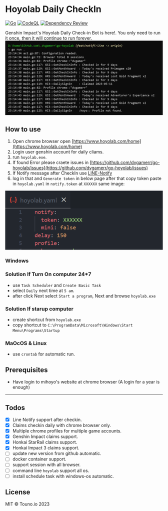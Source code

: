 # Hoyolab Daily CheckIn
[![Go](https://github.com/dvgamerr/go-hoyolab/actions/workflows/build.yml/badge.svg)](https://github.com/dvgamerr/go-hoyolab/actions/workflows/build.yml)
[![CodeQL](https://github.com/dvgamerr/go-hoyolab/actions/workflows/codeql.yml/badge.svg)](https://github.com/dvgamerr/go-hoyolab/actions/workflows/codeql.yml)
[![Dependency Review](https://github.com/dvgamerr/go-hoyolab/actions/workflows/review.yml/badge.svg)](https://github.com/dvgamerr/go-hoyolab/actions/workflows/review.yml)

Genshin Impact's Hoyolab Daily Check-in Bot is here!. You only need to run it once, then it will continue to run forever.
![example.png](./docs/example-logs.jpg)

## How to use
1. Open chrome browser open [https://www.hoyolab.com/home](https://www.hoyolab.com/home)
2. Login user genshin account for daily cliams.
3. run `hoyolab.exe`.
4. If found Error please craete issues in [https://github.com/dvgamerr/go-hoyolab/issues](https://github.com/dvgamerr/go-hoyolab/issues)
5. If Notify message after CheckIn use [LINE-Notify](https://notify-bot.line.me/my/)
6. log in that and `Generate token` in below page after that copy token paste in `hoyolab.yaml` in `notify.token` at `XXXXXX` same image:

![image](./docs/example-token.png)

### Windows
### Solution If Turn On computer 24*7
- use `Task Scheduler` and `Create Basic Task`
- select `Daily` next time at `5 am`.
- after click Next select `Start a program`, Next and browse `hoyolab.exe`

### Solution If starup computer 
- create shortcut from `hoyolab.exe`
- copy shortcut to `C:\ProgramData\Microsoft\Windows\Start Menu\Programs\Startup`

### MaOcOS & Linux
- use `crontab` for automatic run.

## Prerequisites
- Have login to mihoyo's website at chrome browser (A login for a year is enough)

---

## Todos
- [x] Line Notify support after checkin.
- [x] Claims checkin daily with chrome browser only.
- [x] Multiple chrome profiles for multiple game accounts.
- [x] Genshin Impact claims support.
- [x] Honkai StarRail claims support.
- [x] Honkai Impact 3 claims support.
- [ ] update new version from github automatic.
- [ ] docker container support.
- [ ] support session with all browser.
- [ ] command line `hoyolab` support all os.
- [ ] install schedule task with windows-os automatic.

## License
MIT © Touno.io 2023
